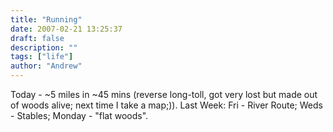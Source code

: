 ```yaml
---
title: "Running"
date: 2007-02-21 13:25:37
draft: false
description: ""
tags: ["life"]
author: "Andrew"
---
```


Today - ~5 miles in ~45 mins (reverse long-toll, got very lost but made out of woods alive; next time I take a map;)). Last Week: Fri - River Route; Weds - Stables; Monday - "flat woods".
